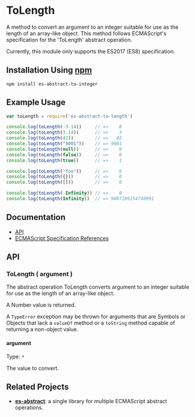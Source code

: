 # ToLength

A method to convert an argument to an integer suitable for use as the length of
an array-like object. This method follows ECMAScript's specification for the
'ToLength' abstract operation.

Currently, this module only supports the ES2017 (ES8) specification.

## Installation Using [npm](https://docs.npmjs.com/getting-started/installing-npm-packages-locally)

```
npm install es-abstract-to-integer
```

## Example Usage

```javascript
var toLength = require('es-abstract-to-length')

console.log(toLength(-3.14))     // =>    0
console.log(toLength(3.14))      // =>    3
console.log(toLength(42))        // =>   42
console.log(toLength("9001"))    // => 9001
console.log(toLength(null))      // =>    0
console.log(toLength(false))     // =>    0
console.log(toLength(true))      // =>    1

console.log(toLength("foo"))     // =>    0
console.log(toLength({}))        // =>    0
console.log(toLength([]))        // =>    0

console.log(toLength(-Infinity)) // =>    0
console.log(toLength(Infinity))  // => 9007199254740991
```

## Documentation

-   [API](#api)
-   [ECMAScript Specification References](./docs/ToLength-es2017.markdown)

## API

### ToLength ( argument )

The abstract operation ToLength converts argument to an integer suitable for use
as the length of an array-like object.

A Number value is returned.

A `TypeError` exception may be thrown for arguments that are Symbols or Objects
that lack a `valueOf` method or a `toString` method capable of returning a 
non-object value.

#### argument

Type: `*`

The value to convert.

## Related Projects

-   **[es-abstract](https://github.com/ljharb/es-abstract)**: a single library
    for multiple ECMAScript abstract operations.
